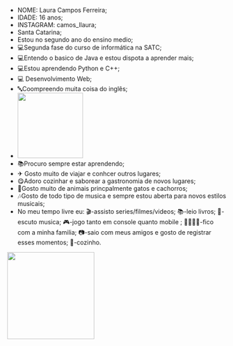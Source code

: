 - NOME: Laura Campos Ferreira;
- IDADE: 16 anos;
- INSTAGRAM: camos_llaura;
- Santa Catarina;
- Estou no segundo ano do ensino medio;
- 💻Segunda fase do curso de informática na SATC;
- 💻Entendo o basico de Java e estou dispota a aprender mais;
- 💻Estou aprendendo Python e C++;
- 💻 Desenvolvimento Web;
- 🔤Coompreendo muita coisa do inglês;
- <img widht="150" height="150" src="https://user-images.githubusercontent.com/110419223/182233681-096d48d1-541e-4d21-8223-316442a9b571.gif"> 
- 📚Procuro sempre estar aprendendo;
- ✈ Gosto muito de viajar e conhcer outros lugares;
- 😋Adoro cozinhar e saborear a gastronomia de novos lugares;
- 🐾Gosto muito de animais princpalmente gatos e cachorros;
- 🎶Gosto de todo tipo de musica e sempre estou aberta para novos estilos musicais;
- No meu tempo livre eu:
                        🎬-assisto series/filmes/videos;
                        📚-leio livros;
                        🎵-escuto musica;
                        🎮-jogo tanto em console quanto mobile ;
                        👨‍👩‍👧‍👦-fico com a minha familia;
                        📷-saio com meus amigos e gosto de registrar esses momentos;
                        🥙-cozinho. 
<img widht="200" height="200" src="https://user-images.githubusercontent.com/110419223/182234728-9e5acd7f-446e-492f-a585-0e0fa4218ea6.gif"> 
                        
